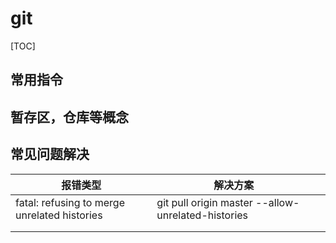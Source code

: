 # git

[TOC]

## 常用指令

## 暂存区，仓库等概念



## 常见问题解决

| 报错类型                                     | 解决方案                                           |      |
| -------------------------------------------- | -------------------------------------------------- | ---- |
| fatal: refusing to merge unrelated histories | git pull origin master --allow-unrelated-histories |      |
|                                              |                                                    |      |
|                                              |                                                    |      |

